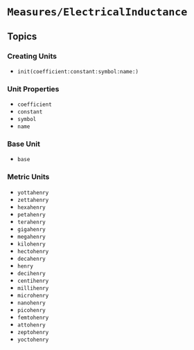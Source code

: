 # ``Measures/ElectricalInductance``

## Topics

### Creating Units

- ``init(coefficient:constant:symbol:name:)``

### Unit Properties

- ``coefficient``
- ``constant``
- ``symbol``
- ``name``

### Base Unit

- ``base``

### Metric Units

- ``yottahenry``
- ``zettahenry``
- ``hexahenry``
- ``petahenry``
- ``terahenry``
- ``gigahenry``
- ``megahenry``
- ``kilohenry``
- ``hectohenry``
- ``decahenry``
- ``henry``
- ``decihenry``
- ``centihenry``
- ``millihenry``
- ``microhenry``
- ``nanohenry``
- ``picohenry``
- ``femtohenry``
- ``attohenry``
- ``zeptohenry``
- ``yoctohenry``

